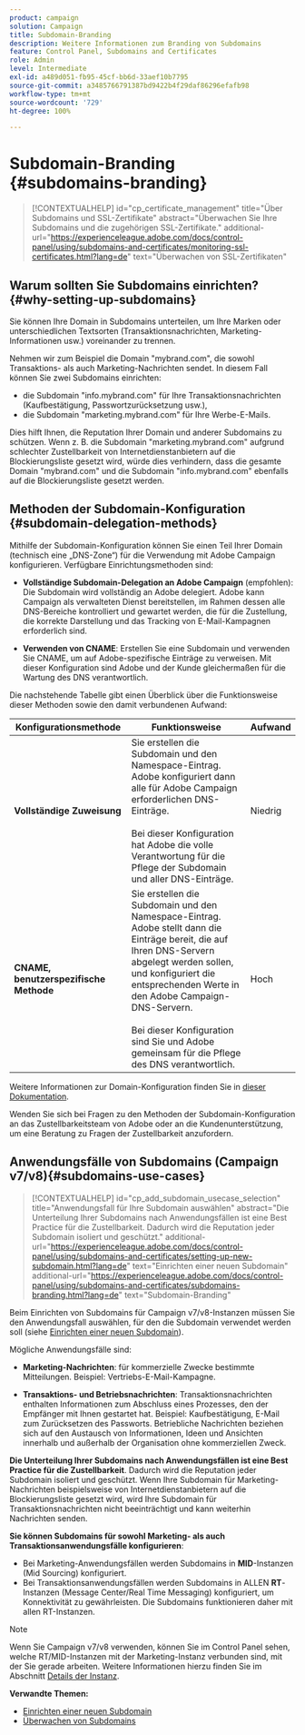 ```yaml
---
product: campaign
solution: Campaign
title: Subdomain-Branding
description: Weitere Informationen zum Branding von Subdomains
feature: Control Panel, Subdomains and Certificates
role: Admin
level: Intermediate
exl-id: a489d051-fb95-45cf-bb6d-33aef10b7795
source-git-commit: a3485766791387bd9422b4f29daf86296efafb98
workflow-type: tm+mt
source-wordcount: '729'
ht-degree: 100%

---
```


# Subdomain-Branding {#subdomains-branding}

>[!CONTEXTUALHELP]
>id="cp_certificate_management"
>title="Über Subdomains und SSL-Zertifikate"
>abstract="Überwachen Sie Ihre Subdomains und die zugehörigen SSL-Zertifikate."
>additional-url="https://experienceleague.adobe.com/docs/control-panel/using/subdomains-and-certificates/monitoring-ssl-certificates.html?lang=de" text="Überwachen von SSL-Zertifikaten"

## Warum sollten Sie Subdomains einrichten? {#why-setting-up-subdomains}

Sie können Ihre Domain in Subdomains unterteilen, um Ihre Marken oder unterschiedlichen Textsorten (Transaktionsnachrichten, Marketing-Informationen usw.) voreinander zu trennen.

Nehmen wir zum Beispiel die Domain &quot;mybrand.com&quot;, die sowohl Transaktions- als auch Marketing-Nachrichten sendet. In diesem Fall können Sie zwei Subdomains einrichten:

* die Subdomain &quot;info.mybrand.com&quot; für Ihre Transaktionsnachrichten (Kaufbestätigung, Passwortzurücksetzung usw.),
* die Subdomain &quot;marketing.mybrand.com&quot; für Ihre Werbe-E-Mails.

Dies hilft Ihnen, die Reputation Ihrer Domain und anderer Subdomains zu schützen. Wenn z. B. die Subdomain &quot;marketing.mybrand.com&quot; aufgrund schlechter Zustellbarkeit von Internetdienstanbietern auf die Blockierungsliste gesetzt wird, würde dies verhindern, dass die gesamte Domain &quot;mybrand.com&quot; und die Subdomain &quot;info.mybrand.com&quot; ebenfalls auf die Blockierungsliste gesetzt werden.

## Methoden der Subdomain-Konfiguration {#subdomain-delegation-methods}

Mithilfe der Subdomain-Konfiguration können Sie einen Teil Ihrer Domain (technisch eine „DNS-Zone“) für die Verwendung mit Adobe Campaign konfigurieren. Verfügbare Einrichtungsmethoden sind:

* **Vollständige Subdomain-Delegation an Adobe Campaign** (empfohlen): Die Subdomain wird vollständig an Adobe delegiert. Adobe kann Campaign als verwalteten Dienst bereitstellen, im Rahmen dessen alle DNS-Bereiche kontrolliert und gewartet werden, die für die Zustellung, die korrekte Darstellung und das Tracking von E-Mail-Kampagnen erforderlich sind.

* **Verwenden von CNAME**: Erstellen Sie eine Subdomain und verwenden Sie CNAME, um auf Adobe-spezifische Einträge zu verweisen. Mit dieser Konfiguration sind Adobe und der Kunde gleichermaßen für die Wartung des DNS verantwortlich.

Die nachstehende Tabelle gibt einen Überblick über die Funktionsweise dieser Methoden sowie den damit verbundenen Aufwand:

| Konfigurationsmethode | Funktionsweise | Aufwand |
|---|---|---|
| **Vollständige Zuweisung** | Sie erstellen die Subdomain und den Namespace-Eintrag. Adobe konfiguriert dann alle für Adobe Campaign erforderlichen DNS-Einträge.<br/><br/>Bei dieser Konfiguration hat Adobe die volle Verantwortung für die Pflege der Subdomain und aller DNS-Einträge. | Niedrig |
| **CNAME, benutzerspezifische Methode** | Sie erstellen die Subdomain und den Namespace-Eintrag. Adobe stellt dann die Einträge bereit, die auf Ihren DNS-Servern abgelegt werden sollen, und konfiguriert die entsprechenden Werte in den Adobe Campaign-DNS-Servern.<br/><br/>Bei dieser Konfiguration sind Sie und Adobe gemeinsam für die Pflege des DNS verantwortlich. | Hoch |

Weitere Informationen zur Domain-Konfiguration finden Sie in [dieser Dokumentation](https://experienceleague.adobe.com/docs/deliverability-learn/deliverability-best-practice-guide/additional-resources/product-specific-resources/campaign/ac-domain-name-setup.html?lang=de).

Wenden Sie sich bei Fragen zu den Methoden der Subdomain-Konfiguration an das Zustellbarkeitsteam von Adobe oder an die Kundenunterstützung, um eine Beratung zu Fragen der Zustellbarkeit anzufordern.

## Anwendungsfälle von Subdomains (Campaign v7/v8){#subdomains-use-cases}

>[!CONTEXTUALHELP]
>id="cp_add_subdomain_usecase_selection"
>title="Anwendungsfall für Ihre Subdomain auswählen"
>abstract="Die Unterteilung Ihrer Subdomains nach Anwendungsfällen ist eine Best Practice für die Zustellbarkeit. Dadurch wird die Reputation jeder Subdomain isoliert und geschützt."
>additional-url="https://experienceleague.adobe.com/docs/control-panel/using/subdomains-and-certificates/setting-up-new-subdomain.html?lang=de" text="Einrichten einer neuen Subdomain"
>additional-url="https://experienceleague.adobe.com/docs/control-panel/using/subdomains-and-certificates/subdomains-branding.html?lang=de" text="Subdomain-Branding"

Beim Einrichten von Subdomains für Campaign v7/v8-Instanzen müssen Sie den Anwendungsfall auswählen, für den die Subdomain verwendet werden soll (siehe [Einrichten einer neuen Subdomain](../../subdomains-certificates/using/setting-up-new-subdomain.md)).

Mögliche Anwendungsfälle sind:

* **Marketing-Nachrichten**: für kommerzielle Zwecke bestimmte Mitteilungen. Beispiel: Vertriebs-E-Mail-Kampagne.

* **Transaktions- und Betriebsnachrichten**: Transaktionsnachrichten enthalten Informationen zum Abschluss eines Prozesses, den der Empfänger mit Ihnen gestartet hat. Beispiel: Kaufbestätigung, E-Mail zum Zurücksetzen des Passworts. Betriebliche Nachrichten beziehen sich auf den Austausch von Informationen, Ideen und Ansichten innerhalb und außerhalb der Organisation ohne kommerziellen Zweck.

**Die Unterteilung Ihrer Subdomains nach Anwendungsfällen ist eine Best Practice für die Zustellbarkeit**. Dadurch wird die Reputation jeder Subdomain isoliert und geschützt. Wenn Ihre Subdomain für Marketing-Nachrichten beispielsweise von Internetdienstanbietern auf die Blockierungsliste gesetzt wird, wird Ihre Subdomain für Transaktionsnachrichten nicht beeinträchtigt und kann weiterhin Nachrichten senden.

**Sie können Subdomains für sowohl Marketing- als auch Transaktionsanwendungsfälle konfigurieren**:

* Bei Marketing-Anwendungsfällen werden Subdomains in **MID**-Instanzen (Mid Sourcing) konfiguriert.
* Bei Transaktionsanwendungsfällen werden Subdomains in ALLEN **RT**-Instanzen (Message Center/Real Time Messaging) konfiguriert, um Konnektivität zu gewährleisten. Die Subdomains funktionieren daher mit allen RT-Instanzen.

>[!NOTE]
>
>Wenn Sie Campaign v7/v8 verwenden, können Sie im Control Panel sehen, welche RT/MID-Instanzen mit der Marketing-Instanz verbunden sind, mit der Sie gerade arbeiten. Weitere Informationen hierzu finden Sie im Abschnitt [Details der Instanz](../../instances-settings/using/instance-details.md).

**Verwandte Themen:**

* [Einrichten einer neuen Subdomain](../../subdomains-certificates/using/setting-up-new-subdomain.md)
* [Überwachen von Subdomains](../../subdomains-certificates/using/monitoring-subdomains.md)
